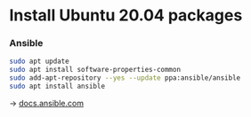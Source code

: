 # Install Ubuntu 20.04 packages

### Ansible

```bash
sudo apt update
sudo apt install software-properties-common
sudo add-apt-repository --yes --update ppa:ansible/ansible
sudo apt install ansible
```

→ [docs.ansible.com](https://docs.ansible.com/ansible/latest/installation_guide/installation_distros.html#installing-ansible-on-ubuntu)
